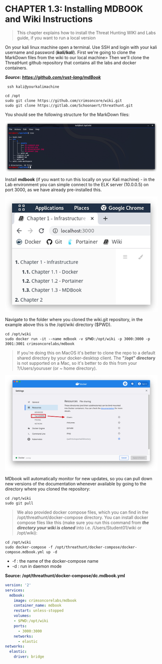 CHAPTER 1.3: Installing MDBOOK and Wiki Instructions
====

>This chapter explains how to install the Threat Hunting WIKI and Labs guide, if you want to run a local version

On your kali linux machine open a terminal. Use SSH and login with your kali username and password (***kali/kali***). First we're going to clone the MarkDown files from the wiki to our local machine> Then we'll clone the ThreatHunt github repository that contains all the labs and docker containers.

***Source: https://github.com/rust-lang/mdBook***

```code
 ssh kali@yourkalimachine
``` 

 ```code
 cd /opt
 sudo git clone https://github.com/crimsoncore/wiki.git
 sudo git clone https://gitlab.com/Schoonaert/threathunt.git
```
You should see the following structure for the MarkDown files:

![Screenshot command](./assets/01-gitclonewiki.jpg)

Install **mdbook** (if you want to run this locally on your Kali machine) - in the Lab environment you can simple connect to the ELK server (10.0.0.5) on port 3000, as we have already pre-installed this.

![Screenshot command](./assets/02-mdbook.jpg)

Navigate to the folder where you cloned the wiki.git repository, in the example above this is the /opt/wiki directory ($PWD).

```code
cd /opt/wiki
sudo docker run -it --name mdbook -v $PWD:/opt/wiki -p 3000:3000 -p 3001:3001 crimsoncorelabs/mdbook
```

> If you're doing this on MacOS it's better to clone the repo to a default shared directory by your docker-desktop client. The __"/opt" directory__ is not supported on a Mac, so it's better to do this from your ?/Users/youruser (or ~ home directory).

![Screenshot command](./assets/03-dockersharing.jpg)

MDbook will automatically monitor for new updates, so you can pull down new versions of the documentation whenever available by going to the directory where you cloned the repository:

```code
cd /opt/wiki
sudo git pull
```

> We also provided docker compose files, which you can find in the /opt/threathunt/docker-compose directory. You can install docker compose files like this (make sure you run this command from ***the directory your wiki is cloned*** into i.e. /Users/Student01/wiki or /opt/wiki):

```code
cd /opt/wiki
sudo docker-compose -f /opt/threathunt/docker-compose/docker-compose.mdbook.yml up -d
```
- -f : the name of the docker-compose name
- -d : run in daemon mode

**Source: /opt/threathunt/docker-compose/dc.mdbook.yml**
```yml
version: '2'
services:
  mdbook:
    image: crimsoncorelabs/mdbook
    container_name: mdbook
    restart: unless-stopped
    volumes:
    - $PWD:/opt/wiki
    ports:
      - 3000:3000
    networks:
      - elastic
networks:
  elastic:
    driver: bridge
```